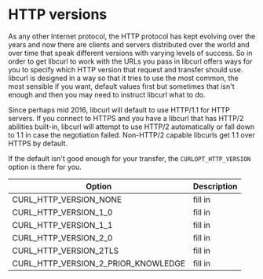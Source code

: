 # HTTP versions

As any other Internet protocol, the HTTP protocol has kept evolving over the
years and now there are clients and servers distributed over the world and
over time that speak different versions with varying levels of success. So in
order to get libcurl to work with the URLs you pass in libcurl offers ways for
you to specify which HTTP version that request and transfer should
use. libcurl is designed in a way so that it tries to use the most common, the
most sensible if you want, default values first but sometimes that isn't
enough and then you may need to instruct libcurl what to do.

Since perhaps mid 2016, libcurl will default to use HTTP/1.1 for HTTP
servers. If you connect to HTTPS and you have a libcurl that has HTTP/2
abilities built-in, libcurl will attempt to use HTTP/2 automatically or fall
down to 1.1 in case the negotiation failed. Non-HTTP/2 capable libcurls get
1.1 over HTTPS by default.

If the default isn't good enough for your transfer, the `CURLOPT_HTTP_VERSION`
option is there for you.

| Option                              | Description |
|-------------------------------------|-------------|
| CURL_HTTP_VERSION_NONE              | fill in
| CURL_HTTP_VERSION_1_0               | fill in
| CURL_HTTP_VERSION_1_1               | fill in
| CURL_HTTP_VERSION_2_0               | fill in
| CURL_HTTP_VERSION_2TLS              | fill in
| CURL_HTTP_VERSION_2_PRIOR_KNOWLEDGE | fill in
